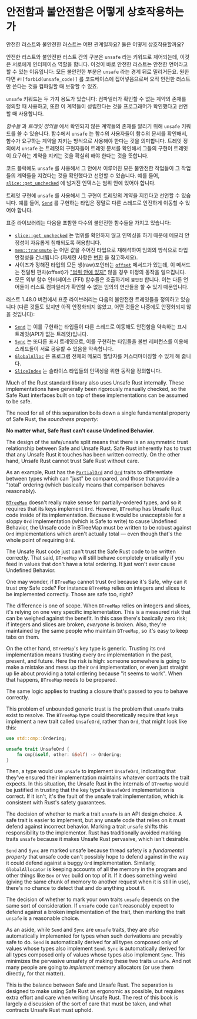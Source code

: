 # 안전함과 불안전함은 어떻게 상호작용하는가

안전한 러스트와 불안전한 러스트는 어떤 관계일까요? 둘은 어떻게 상호작용할까요?

안전한 러스트와 불안전한 러스트 간의 구분은 `unsafe` 라는 키워드로 제어되는데, 이것은 서로에게 인터페이스 역할을 합니다. 
이것이 바로 안전한 러스트는 안전한 언어라고 할 수 있는 이유입니다: 모든 불안전한 부분은 `unsafe` 라는 경계 뒤로 밀리거든요. 
원한다면 `#![forbid(unsafe_code)]` 를 코드베이스에 집어넣음으로써 오직 안전한 러스트만 쓴다는 것을 컴파일할 때 보장할 수 있죠.

`unsafe` 키워드는 두 가지 용도가 있습니다: 컴파일러가 확인할 수 없는 계약의 존재를 정의할 때 사용하고, 또한 
이 계약들이 성립한다는 것을 프로그래머가 확인했다고 선언할 때 사용합니다.

_함수들_ 과 _트레잇 정의들_ 에서 확인되지 않은 계약들의 존재를 알리기 위해 `unsafe` 키워드를 쓸 수 있습니다. 
함수에서 `unsafe` 는 함수의 사용자들이 함수의 문서를 확인해서, 함수가 요구하는 계약을 지키는 방식으로 사용해야 
한다는 것을 의미합니다. 트레잇 정의에서 `unsafe` 는 트레잇의 구현자들이 트레잇 문서를 확인해서 그들의 구현이 
트레잇이 요구하는 계약을 지키는 것을 확실히 해야 한다는 것을 뜻합니다.

코드 블럭에도 `unsafe` 를 사용해서 그 안에서 이루어진 모든 불안전한 작업들이 그 작업들의 계약들을 지켰다는 
것을 확인했다고 선언할 수 있습니다. 예를 들어, [`slice::get_unchecked`][get_unchecked] 에 넘겨진 인덱스는 
범위 안에 있어야 합니다.

트레잇 구현에 `unsafe` 를 사용해서 그 구현이 트레잇의 계약을 지킨다고 선언할 수 있습니다. 예를 들어, [`Send`] 를 
구현하는 타입은 정말로 다른 스레드로 안전하게 이동할 수 있어야 합니다.

표준 라이브러리는 다음을 포함한 다수의 불안전한 함수들을 가지고 있습니다:

* [`slice::get_unchecked`][get_unchecked] 는 범위를 확인하지 않고 인덱싱을 하기 때문에 메모리 안정성이 자유롭게 침해되도록 허용합니다.
* [`mem::transmute`][transmute] 는 어떤 값을 주어진 타입으로 재해석하여 임의의 방식으로 타입 안정성을 건너뜁니다 (자세한 사항은 [변환][conversions] 을 참고하세요).
* 사이즈가 정해진 타입의 모든 생(raw)포인터는 [`offset`][ptr_offset] 메서드가 있는데, 이 메서드는 전달된 편차(offset)가 ["범위 안에 있지"][ptr_offset] 않을 경우 미정의 동작을 일으킵니다.
* 모든 외부 함수 인터페이스 (FFI) 함수들은 호출하기에 `불안전` 합니다. 이는 다른 언어들이 러스트 컴파일러가 확인할 수 없는 임의의 연산들을 할 수 있기 때문입니다.

러스트 1.48.0 버전에서 표준 라이브러리는 다음의 불안전한 트레잇들을 정의하고 있습니다 (다른 것들도 있지만 아직 안정화되지 않았고, 어떤 것들은 나중에도 안정화되지 않을 것입니다):

* [`Send`] 는 이를 구현하는 타입들이 다른 스레드로 이동해도 안전함을 약속하는 표시 트레잇(API가 없는 트레잇)입니다.
* [`Sync`] 는 또다른 표시 트레잇으로, 이를 구현하는 타입들을 불변 레퍼런스를 이용해 스레드들이 서로 공유할 수 있음을 약속합니다.
* [`GlobalAlloc`] 은 프로그램 전체의 메모리 할당자를 커스터마이징할 수 있게 해 줍니다.
* [`SliceIndex`] 는 슬라이스 타입들의 인덱싱을 위한 동작을 정의합니다.



Much of the Rust standard library also uses Unsafe Rust internally. These
implementations have generally been rigorously manually checked, so the Safe Rust
interfaces built on top of these implementations can be assumed to be safe.

The need for all of this separation boils down a single fundamental property
of Safe Rust, the *soundness property*:

**No matter what, Safe Rust can't cause Undefined Behavior.**

The design of the safe/unsafe split means that there is an asymmetric trust
relationship between Safe and Unsafe Rust. Safe Rust inherently has to
trust that any Unsafe Rust it touches has been written correctly.
On the other hand, Unsafe Rust cannot trust Safe Rust without care.

As an example, Rust has the [`PartialOrd`] and [`Ord`] traits to differentiate
between types which can "just" be compared, and those that provide a "total"
ordering (which basically means that comparison behaves reasonably).

[`BTreeMap`] doesn't really make sense for partially-ordered types, and so it
requires that its keys implement `Ord`. However, `BTreeMap` has Unsafe Rust code
inside of its implementation. Because it would be unacceptable for a sloppy `Ord`
implementation (which is Safe to write) to cause Undefined Behavior, the Unsafe
code in BTreeMap must be written to be robust against `Ord` implementations which
aren't actually total — even though that's the whole point of requiring `Ord`.

The Unsafe Rust code just can't trust the Safe Rust code to be written correctly.
That said, `BTreeMap` will still behave completely erratically if you feed in
values that don't have a total ordering. It just won't ever cause Undefined
Behavior.

One may wonder, if `BTreeMap` cannot trust `Ord` because it's Safe, why can it
trust *any* Safe code? For instance `BTreeMap` relies on integers and slices to
be implemented correctly. Those are safe too, right?

The difference is one of scope. When `BTreeMap` relies on integers and slices,
it's relying on one very specific implementation. This is a measured risk that
can be weighed against the benefit. In this case there's basically zero risk;
if integers and slices are broken, *everyone* is broken. Also, they're maintained
by the same people who maintain `BTreeMap`, so it's easy to keep tabs on them.

On the other hand, `BTreeMap`'s key type is generic. Trusting its `Ord` implementation
means trusting every `Ord` implementation in the past, present, and future.
Here the risk is high: someone somewhere is going to make a mistake and mess up
their `Ord` implementation, or even just straight up lie about providing a total
ordering because "it seems to work". When that happens, `BTreeMap` needs to be
prepared.

The same logic applies to trusting a closure that's passed to you to behave
correctly.

This problem of unbounded generic trust is the problem that `unsafe` traits
exist to resolve. The `BTreeMap` type could theoretically require that keys
implement a new trait called `UnsafeOrd`, rather than `Ord`, that might look
like this:

```rust
use std::cmp::Ordering;

unsafe trait UnsafeOrd {
    fn cmp(&self, other: &Self) -> Ordering;
}
```

Then, a type would use `unsafe` to implement `UnsafeOrd`, indicating that
they've ensured their implementation maintains whatever contracts the
trait expects. In this situation, the Unsafe Rust in the internals of
`BTreeMap` would be justified in trusting that the key type's `UnsafeOrd`
implementation is correct. If it isn't, it's the fault of the unsafe trait
implementation, which is consistent with Rust's safety guarantees.

The decision of whether to mark a trait `unsafe` is an API design choice. A
safe trait is easier to implement, but any unsafe code that relies on it must
defend against incorrect behavior. Marking a trait `unsafe` shifts this
responsibility to the implementor. Rust has traditionally avoided marking
traits `unsafe` because it makes Unsafe Rust pervasive, which isn't desirable.

`Send` and `Sync` are marked unsafe because thread safety is a *fundamental
property* that unsafe code can't possibly hope to defend against in the way it
could defend against a buggy `Ord` implementation. Similarly, `GlobalAllocator`
is keeping accounts of all the memory in the program and other things like
`Box` or `Vec` build on top of it. If it does something weird (giving the same
chunk of memory to another request when it is still in use), there's no chance
to detect that and do anything about it.

The decision of whether to mark your own traits `unsafe` depends on the same
sort of consideration. If `unsafe` code can't reasonably expect to defend
against a broken implementation of the trait, then marking the trait `unsafe` is
a reasonable choice.

As an aside, while `Send` and `Sync` are `unsafe` traits, they are *also*
automatically implemented for types when such derivations are provably safe
to do. `Send` is automatically derived for all types composed only of values
whose types also implement `Send`. `Sync` is automatically derived for all
types composed only of values whose types also implement `Sync`. This minimizes
the pervasive unsafety of making these two traits `unsafe`. And not many people
are going to *implement* memory allocators (or use them directly, for that
matter).

This is the balance between Safe and Unsafe Rust. The separation is designed to
make using Safe Rust as ergonomic as possible, but requires extra effort and
care when writing Unsafe Rust. The rest of this book is largely a discussion
of the sort of care that must be taken, and what contracts Unsafe Rust must uphold.

[`Send`]: https://doc.rust-lang.org/std/marker/trait.Send.html
[`Sync`]: https://doc.rust-lang.org/std/marker/trait.Sync.html
[`GlobalAlloc`]: https://doc.rust-lang.org/std/alloc/trait.GlobalAlloc.html
[`SliceIndex`]: https://doc.rust-lang.org/std/slice/trait.SliceIndex.html
[conversions]: conversions.html
[ptr_offset]: https://doc.rust-lang.org/std/primitive.pointer.html#method.offset
[get_unchecked]: https://doc.rust-lang.org/std/primitive.slice.html#method.get_unchecked
[transmute]: https://doc.rust-lang.org/std/mem/fn.transmute.html
[`PartialOrd`]: https://doc.rust-lang.org/std/cmp/trait.PartialOrd.html
[`Ord`]: https://doc.rust-lang.org/std/cmp/trait.Ord.html
[`BTreeMap`]: https://doc.rust-lang.org/std/collections/struct.BTreeMap.html
